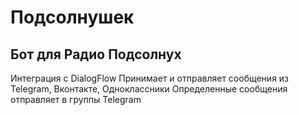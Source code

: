 # Подсолнушек
## Бот для Радио Подсолнух

Интеграция с DialogFlow
Принимает и отправляет сообщения из Telegram, Вконтакте, Одноклассники
Определенные сообщения отправляет в группы Telegram
